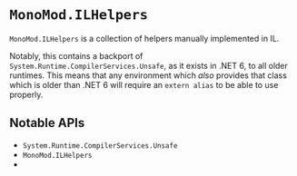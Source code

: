 # `MonoMod.ILHelpers`

`MonoMod.ILHelpers` is a collection of helpers manually implemented in IL.

Notably, this contains a backport of `System.Runtime.CompilerServices.Unsafe`, as it exists in .NET 6, to all older
runtimes. This means that any environment which *also* provides that class which is older than .NET 6 will require
an `extern alias` to be able to use properly.

## Notable APIs

- `System.Runtime.CompilerServices.Unsafe`
- `MonoMod.ILHelpers`
- 